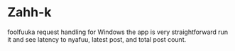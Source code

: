 # Zahh-k
foolfuuka request handling for Windows
the app is very straightforward 
run it and see latency to nyafuu, latest post, and total post count.
